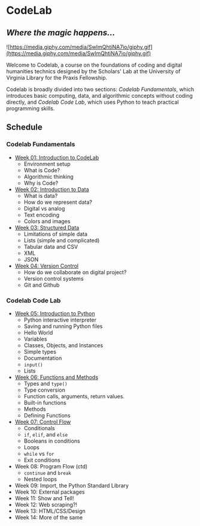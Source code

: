 # CodeLab
## *Where the magic happens...*

![https://media.giphy.com/media/SwImQhtiNA7io/giphy.gif](https://media.giphy.com/media/SwImQhtiNA7io/giphy.gif)

Welcome to Codelab, a course on the foundations of coding and digital humanities technics designed by the Scholars' Lab at the University of Virginia Library for the Praxis Fellowship.

Codelab is broadly divided into two sections: _Codelab Fundamentals_, which introduces basic computing, data, and algorithmic concepts without coding directly, and _Codelab Code Lab_, which uses Python to teach practical programming skills.

## Schedule

### Codelab Fundamentals
* [Week 01: Introduction to CodeLab](Week01/README.md)
  * Environment setup
  * What is Code?
  * Algorithmic thinking
  * Why is Code?
* [Week 02: Introduction to Data](Week02/README.md)
  * What is data?
  * How do we represent data?
  * Digital vs analog
  * Text encoding
  * Colors and images
* [Week 03: Structured Data](Week03/README.md)
  * Limitations of simple data
  * Lists (simple and complicated)
  * Tabular data and CSV
  * XML
  * JSON
* [Week 04: Version Control](Week04/README.md)
  * How do we collaborate on digital project?
  * Version control systems
  * Git and Github

### Codelab Code Lab
* [Week 05: Introduction to Python](Week05/README.md)
  * Python interactive interpreter
  * Saving and running Python files
  * Hello World
  * Variables
  * Classes, Objects, and Instances
  * Simple types
  * Documentation
  * `input()`
  * Lists
* [Week 06: Functions and Methods](Week06/README.md)
  * Types and `type()`
  * Type conversion
  * Function calls, arguments, return values.
  * Built-in functions
  * Methods
  * Defining Functions
* [Week 07: Control Flow](Week07/README.md)
  * Conditionals
  * `if`, `elif`, and `else`
  * Booleans in conditions
  * Loops
  * `while` vs `for`
  * Exit conditions 
* Week 08: Program Flow (ctd)
  * `continue` and `break`
  * Nested loops
* Week 09: Import, the Python Standard Library 
* Week 10: External packages
* Week 11: Show and Tell!
* Week 12: Web scraping?!
* Week 13: HTML/CSS/Design
* Week 14: More of the same
